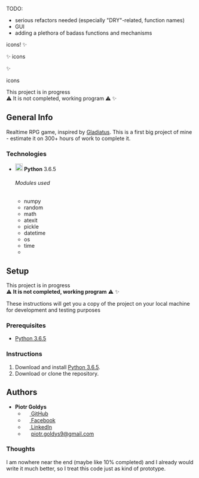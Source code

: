 


TODO:
- serious refactors needed (especially "DRY"-related, function names)
- GUI
- adding a plethora of badass functions and mechanisms


icons! :sparkles:

:sparkles: icons

:sparkles:

icons




This project is in progress  
:warning: It is not completed, working program :warning: :sparkles:

## __General Info__
Realtime RPG game, inspired by <a target="_blank" rel="noopener noreferrer" href="https://pl.gladiatus.gameforge.com/game/">Gladiatus</a>.
This is a first big project of mine - estimate it on 300+ hours of work to complete it.


### __Technologies__
* <img src="https://upload.wikimedia.org/wikipedia/commons/thumb/c/c3/Python-logo-notext.svg/2000px-Python-logo-notext.svg.png" alt="drawing" width="20px"/> __Python__ 3.6.5 
     ###### Modules used
     * numpy
     * random
     * math
     * atexit
     * pickle
     * datetime
     * os
     * time
     * 


## <i class="fa fa-gear fa-spin fa-2x" style="color: firebrick"></i> __Setup__

This project is in progress  
:warning: __It is not completed, working program__ :warning: :sparkles:
   
These instructions will get you a copy of the project on your local machine for development and testing purposes

### __Prerequisites__

* <a target="_blank" rel="noopener noreferrer" href="https://www.python.org/downloads/">Python 3.6.5</a>



### __Instructions__

   1. Download and install <a target="_blank" rel="noopener noreferrer" href="https://www.python.org/downloads/">Python 3.6.5</a>.
   2. Download or clone the repository.



## __Authors__

* **Piotr Goldys** 
    * <a href="https://github.com/Pegietix"><img src="https://image.flaticon.com/icons/svg/25/25231.svg" height="15px"> GitHub</a>
    * <a href="https://facebook.com/Pitold"><img src="https://en.facebookbrand.com/wp-content/uploads/2016/05/flogo_rgb_hex-brc-site-250.png" height="15px"> Facebook</a>
    * <a href="https://www.linkedin.com/in/piotr-goldys/"><img src="https://encrypted-tbn0.gstatic.com/images?q=tbn:ANd9GcTW0m7yXW45tMa1MmBfOm904CyHUrPYTK8BZufKdA5O4NtvvSui" height="15px"> LinkedIn</a>
    * <img src="https://upload.wikimedia.org/wikipedia/commons/thumb/4/45/New_Logo_Gmail.svg/1280px-New_Logo_Gmail.svg.png" height="15px"> piotr.goldys9@gmail.com</a>
    

### Thoughts
   I am nowhere near the end (maybe like 10% completed) and I already would write it much better, 
so I treat this code just as kind of prototype.
